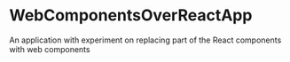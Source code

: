 # WebComponentsOverReactApp

An application with experiment on replacing part of the React components with web components

